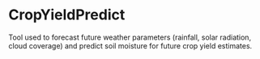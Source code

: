 # CropYieldPredict
Tool used to forecast future weather parameters (rainfall, solar radiation, cloud coverage) and predict soil moisture for future crop yield estimates.
